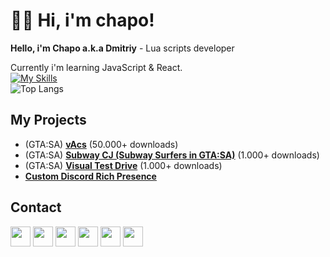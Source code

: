 # 👋🏻 Hi, i'm chapo!
**Hello, i'm Chapo a.k.a Dmitriy** - Lua scripts developer

Currently i'm learning JavaScript & React.  
[![My Skills](https://skillicons.dev/icons?i=js,ts,lua,vscode)](https://skillicons.dev)  
![Top Langs](https://github-readme-stats.vercel.app/api/top-langs/?username=GovnocodedByChapo&layout=compact)  

## My Projects
* (GTA:SA) [**vAcs**](https://www.blast.hk/threads/133752/) (50.000+ downloads)
* (GTA:SA) [**Subway CJ (Subway Surfers in GTA:SA)**](https://www.blast.hk/threads/155704/) (1.000+ downloads)
* (GTA:SA) [**Visual Test Drive**](https://www.blast.hk/threads/109617/) (1.000+ downloads)
* [**Custom Discord Rich Presence**](https://github.com/GovnocodedByChapo/custom-discord-rich-presence)

## Contact
[<img height="32" width="32" src="https://cdn.simpleicons.org/vk/white"/>](https://vk.com/ya_chapo)
[<img height="32" width="32" src="https://cdn.simpleicons.org/vk/white"/>](https://vk.com/chaposcripts)
[<img height="32" width="32" src="https://cdn.simpleicons.org/telegram/white"/>](https://t.me/ya_chapo)
[<img height="32" width="32" src="https://cdn.simpleicons.org/telegram/white"/>](https://t.me/chaposcripts)
[<img height="32" width="32" src="https://cdn.simpleicons.org/discord/white"/>](https://discord.gg/pXybQUmejw)
[<img height="32" width="32" src="https://cdn.simpleicons.org/youtube/white"/>](https://www.youtube.com/@ya_chapo)
